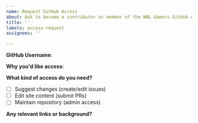 ```yaml
---
name: Request GitHub Access
about: Ask to become a contributor or member of the WNL Gamers GitHub organisation
title: ''
labels: access-request
assignees: ''

---
```


**GitHub Username**: <!-- your GitHub username -->

**Why you'd like access**:
<!-- A short explanation -->

**What kind of access do you need?**
- [ ] Suggest changes (create/edit issues)
- [ ] Edit site content (submit PRs)
- [ ] Maintain repository (admin access)

**Any relevant links or background?**
<!-- Optional -->
